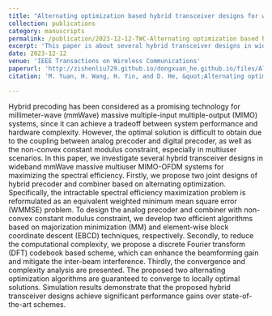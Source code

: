 ```yaml
---
title: "Alternating optimization based hybrid transceiver designs for wideband millimeter-wave massive multiuser MIMO-OFDM systems"
collection: publications
category: manuscripts
permalink: /publication/2023-12-12-TWC-Alternating optimization based hybrid transceiver designs for wideband millimeter-wave massive multiuser MIMO-OFDM systems-number-13
excerpt: 'This paper is about several hybrid transceiver designs in wideband mmWave massive multiuser MIMO-OFDM systems for maximizing the spectral efficiency.'
date: 2023-12-12
venue: 'IEEE Transactions on Wireless Communications'
paperurl: 'http://zishenliu729.github.io/dongxuan_he.github.io/files/Alternating_Optimization_Based_Hybrid_Transceiver_Designs_for_Wideband_Millimeter-Wave_Massive_Multiuser_MIMO-OFDM_Systems.pdf'
citation: 'M. Yuan, H. Wang, H. Yin, and D. He, &quot;Alternating optimization based hybrid transceiver designs for wideband millimeter-wave massive multiuser MIMO-OFDM systems,&quot; <i>IEEE Trans. Wireless Commun.</i>, vol. 22, no. 12, pp. 9201–9217, Dec. 2023.'

---
```


Hybrid precoding has been considered as a promising technology for millimeter-wave (mmWave) massive multiple-input multiple-output (MIMO) systems, since it can achieve a tradeoff between system performance and hardware complexity. However, the optimal solution is difficult to obtain due to the coupling between analog precoder and digital precoder, as well as the non-convex constant modulus constraint, especially in multiuser scenarios. In this paper, we investigate several hybrid transceiver designs in wideband mmWave massive multiuser MIMO-OFDM systems for maximizing the spectral efficiency. Firstly, we propose two joint designs of hybrid precoder and combiner based on alternating optimization. Specifically, the intractable spectral efficiency maximization problem is reformulated as an equivalent weighted minimum mean square error (WMMSE) problem. To design the analog precoder and combiner with non-convex constant modulus constraint, we develop two efficient algorithms based on majorization minimization (MM) and element-wise block coordinate descent (EBCD) techniques, respectively. Secondly, to reduce the computational complexity, we propose a discrete Fourier transform (DFT) codebook based scheme, which can enhance the beamforming gain and mitigate the inter-beam interference. Thirdly, the convergence and complexity analysis are presented. The proposed two alternating optimization algorithms are guaranteed to converge to locally optimal solutions. Simulation results demonstrate that the proposed hybrid transceiver designs achieve significant performance gains over state-of-the-art schemes.